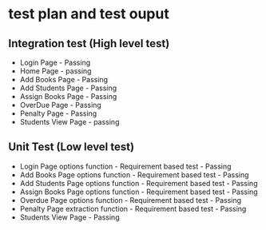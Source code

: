 # test plan and test ouput

## Integration test (High level test)
* Login Page - Passing
* Home Page - passing
* Add Books Page - Passing
* Add Students Page - Passing
* Assign Books Page - Passing
* OverDue Page - Passing
* Penalty Page - Passing
* Students View Page - passing

## Unit Test (Low level test)
* Login Page options function - Requirement based test - Passing
* Add Books Page options function - Requirement based test - Passing
* Add Students Page options function - Requirement based test - Passing
* Assign Books Page options function - Requirement based test - Passing
* Overdue Page options function - Requirement based test - Passing
* Penalty Page extraction function - Requirement based test - Passing
* Students View Page - Passing




